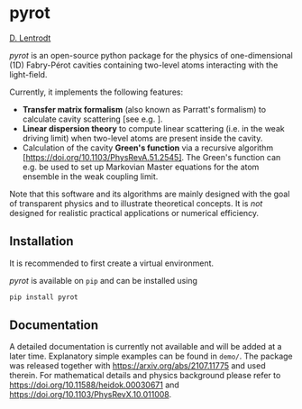 pyrot
=====

[D. Lentrodt](https://github.com/dlentrodt)

*pyrot* is an open-source python package for the physics of one-dimensional (1D)
Fabry-Pérot cavities containing two-level atoms interacting with the light-field.

Currently, it implements the following features:
- **Transfer matrix formalism** (also known as Parratt's formalism) to calculate cavity scattering [see e.g. ].
- **Linear dispersion theory** to compute linear scattering (i.e. in the weak driving limit) when two-level atoms are present inside the cavity.
- Calculation of the cavity **Green's function** via a recursive algorithm [https://doi.org/10.1103/PhysRevA.51.2545]. The Green's function can e.g. be used to set up Markovian Master equations for the atom ensemble in the weak coupling limit.


Note that this software and its algorithms are mainly designed with the goal
of transparent physics and to illustrate theoretical concepts. It is *not*
designed for realistic practical applications or numerical efficiency.

Installation
------------

It is recommended to first create a virtual environment.

*pyrot* is available on `pip` and can be installed using

```bash
pip install pyrot
```

Documentation
-------------

A detailed documentation is currently not available and will be added at a
later time. Explanatory simple examples can be found in `demo/`. The package
was released together with https://arxiv.org/abs/2107.11775 and used therein.
For mathematical details and physics background please refer to
https://doi.org/10.11588/heidok.00030671 and https://doi.org/10.1103/PhysRevX.10.011008.

